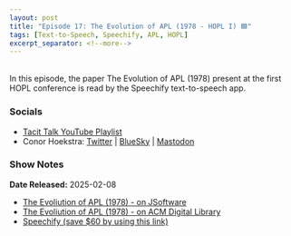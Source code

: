```yaml
---
layout: post
title: "Episode 17: The Evolution of APL (1978 - HOPL I) 🟦"
tags: [Text-to-Speech, Speechify, APL, HOPL]
excerpt_separator: <!--more-->
---
```



<br>In this episode, the paper The Evolution of APL (1978) present at the first HOPL conference is read by the Speechify text-to-speech app.

<!--more-->

### Socials

* [Tacit Talk YouTube Playlist](https://www.youtube.com/playlist?list=PLVFrD1dmDdvenJhYti3HomLRkC4_Y9AXA)
* Conor Hoekstra: [Twitter](https://twitter.com/code_report) \| [BlueSky](https://bsky.app/profile/codereport.bsky.social) \| [Mastodon](https://mastodon.social/@code_report)

### Show Notes

**Date Released:** 2025-02-08 <br>

* [The Evoliution of APL (1978) - on JSoftware](https://www.jsoftware.com/papers/APLEvol1.htm)
* [The Evoliution of APL (1978) - on ACM Digital Library](https://dl.acm.org/doi/10.1145/960118.808372)
* [Speechify (save $60 by using this link)](https://share.speechify.com/mzBQRif)
